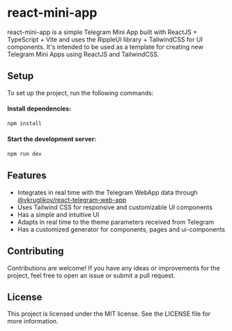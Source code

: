 # react-mini-app

react-mini-app is a simple Telegram Mini App built with ReactJS + TypeScript + Vite and uses the RippleUI library +
TailwindCSS for UI components.
It's intended to be used as a template for creating new Telegram Mini Apps using ReactJS and TailwindCSS.

## Setup

To set up the project, run the following commands:

#### Install dependencies:

```bash
npm install

```

#### Start the development server:

```bash
npm run dev

```

## Features

- Integrates in real time with the Telegram WebApp data
  through [@vkruglikov/react-telegram-web-app](https://github.com/vkruglikov/react-telegram-web-app)
- Uses Tailwind CSS for responsive and customizable UI components
- Has a simple and intuitive UI
- Adapts in real time to the theme parameters received from Telegram
- Has a customized generator for components, pages and ui-components

## Contributing

Contributions are welcome! If you have any ideas or improvements for the project, feel free to open an issue or submit a
pull request.

## License

This project is licensed under the MIT license. See the LICENSE file for more information.